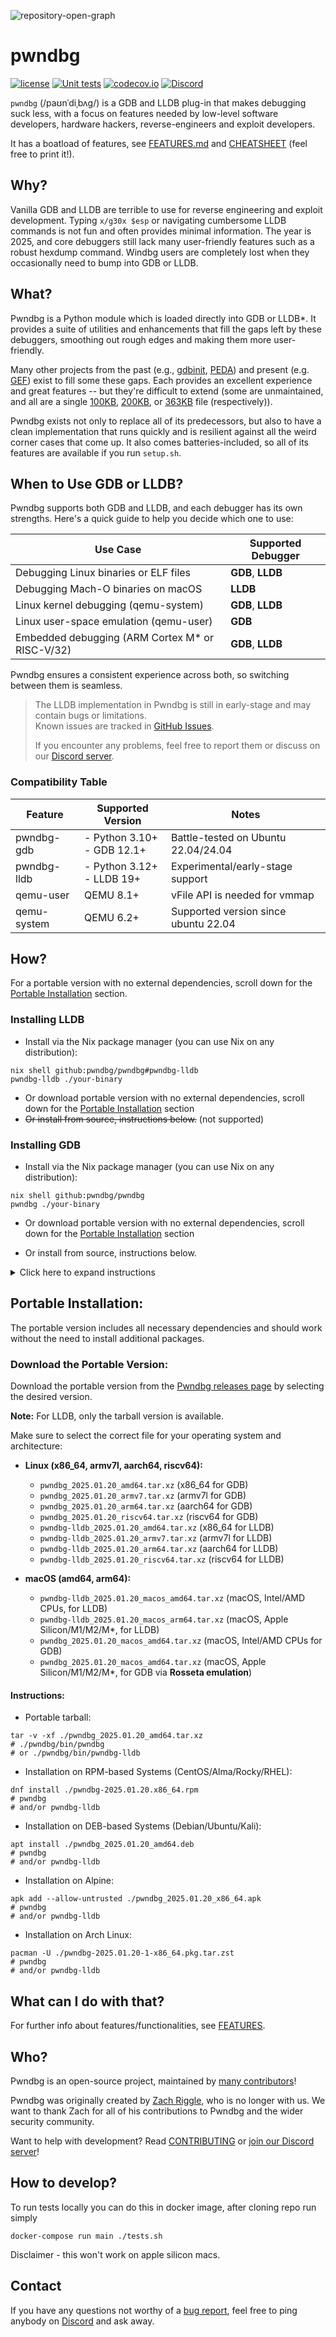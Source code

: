![repository-open-graph](https://github.com/pwndbg/pwndbg/assets/150354584/77b2e438-898f-416f-a989-4bef30759627)
# pwndbg

[![license](https://img.shields.io/github/license/mashape/apistatus.svg?maxAge=2592000)](https://choosealicense.com/licenses/mit/)
[![Unit tests](https://github.com/pwndbg/pwndbg/actions/workflows/tests.yml/badge.svg?branch=dev&event=push)](https://github.com/pwndbg/pwndbg/actions/workflows/tests.yml)
[![codecov.io](https://codecov.io/github/pwndbg/pwndbg/branch/dev/badge.svg?token=i1cBPFVCav)](https://app.codecov.io/github/pwndbg/pwndbg/tree/dev)
[![Discord](https://img.shields.io/discord/843809097920413717?label=Discord&style=plastic)](https://discord.gg/x47DssnGwm)

`pwndbg` (/paʊnˈdiˌbʌɡ/) is a GDB and LLDB plug-in that makes debugging suck less, 
with a focus on features needed by low-level software developers, hardware hackers, 
reverse-engineers and exploit developers.

It has a boatload of features, see [FEATURES.md](FEATURES.md) and [CHEATSHEET][CHEATSHEET] 
(feel free to print it!).

[CHEATSHEET]: https://drive.google.com/file/d/16t9MV8KTFXK7oX_CzXhmDdaVnjT8IYM4/view?usp=drive_link

## Why?

Vanilla GDB and LLDB are terrible to use for reverse engineering and exploit development. 
Typing `x/g30x $esp` or navigating cumbersome LLDB commands is not fun and often provides 
minimal information. The year is 2025, and core debuggers still lack many user-friendly 
features such as a robust hexdump command. Windbg users are completely lost when they 
occasionally need to bump into GDB or LLDB.

## What?

Pwndbg is a Python module which is loaded directly into GDB or LLDB*. It provides a suite 
of utilities and enhancements that fill the gaps left by these debuggers, smoothing out 
rough edges and making them more user-friendly.

Many other projects from the past (e.g., [gdbinit][gdbinit], [PEDA][PEDA]) and present 
(e.g. [GEF][GEF]) exist to fill some these gaps. Each provides an excellent experience 
and great features -- but they're difficult to extend (some are unmaintained, and all 
are a single [100KB][gdbinit2], [200KB][peda.py], or [363KB][gef.py] file (respectively)).

Pwndbg exists not only to replace all of its predecessors, but also to have a clean 
implementation that runs quickly and is resilient against all the weird corner cases 
that come up.  It also comes batteries-included, so all of its features are available 
if you run `setup.sh`.

[gdbinit]: https://github.com/gdbinit/Gdbinit
[gdbinit2]: https://github.com/gdbinit/Gdbinit/blob/master/gdbinit

[PEDA]: https://github.com/longld/peda
[peda.py]: https://github.com/longld/peda/blob/master/peda.py

[GEF]: https://github.com/hugsy/gef
[gef.py]: https://github.com/hugsy/gef/blob/master/gef.py

## When to Use GDB or LLDB?

Pwndbg supports both GDB and LLDB, and each debugger has its own strengths. 
Here's a quick guide to help you decide which one to use:

| Use Case                                        | Supported Debugger   |
|-------------------------------------------------|----------------------|
| Debugging Linux binaries or ELF files           | **GDB**, **LLDB**    |
| Debugging Mach-O binaries on macOS              | **LLDB**             |
| Linux kernel debugging (qemu-system)            | **GDB**, **LLDB**    |
| Linux user-space emulation (qemu-user)          | **GDB**              |
| Embedded debugging (ARM Cortex M* or RISC-V/32) | **GDB**, **LLDB**    |

Pwndbg ensures a consistent experience across both, so switching between them is seamless.
> The LLDB implementation in Pwndbg is still in early-stage and may contain bugs or limitations.<br/>
> Known issues are tracked in [GitHub Issues][lldb_tracker]. 
> 
> If you encounter any problems, feel free to report them or discuss on our [Discord server][discord].

[lldb_tracker]: https://github.com/pwndbg/pwndbg/issues?q=is%3Aissue%20state%3Aopen%20label%3A%22LLDB%20Port%22

### Compatibility Table
| Feature     | Supported Version               | Notes                                |
|-------------|---------------------------------|--------------------------------------|
| pwndbg-gdb  | - Python 3.10+ <br/>- GDB 12.1+ | Battle-tested on Ubuntu 22.04/24.04  |
| pwndbg-lldb | - Python 3.12+ <br/>- LLDB 19+  | Experimental/early-stage support     |
| qemu-user   | QEMU 8.1+                       | vFile API is needed for vmmap        |
| qemu-system | QEMU 6.2+                       | Supported version since ubuntu 22.04 |

## How?

For a portable version with no external dependencies, scroll down for the [Portable Installation](#portable-installation) section.

### Installing LLDB

* Install via the Nix package manager (you can use Nix on any distribution):
```shell
nix shell github:pwndbg/pwndbg#pwndbg-lldb
pwndbg-lldb ./your-binary
```
* Or download portable version with no external dependencies, scroll down for the [Portable Installation](#portable-installation) section
* ~~Or install from source, instructions below.~~ (not supported)

### Installing GDB

* Install via the Nix package manager (you can use Nix on any distribution):
```shell
nix shell github:pwndbg/pwndbg
pwndbg ./your-binary
```
* Or download portable version with no external dependencies, scroll down for the [Portable Installation](#portable-installation) section

* Or install from source, instructions below.
<details>
  <summary>Click here to expand instructions</summary>

Installation from source is straightforward:
```shell
git clone https://github.com/pwndbg/pwndbg
cd pwndbg
./setup.sh
```

Pwndbg is supported on Ubuntu 22.04, and 24.04 with GDB 12.1 and later. We do not test 
on any older versions of Ubuntu, so `pwndbg` may not work on these versions.
- For Ubuntu 20.04 use the [2024.08.29 release](https://github.com/pwndbg/pwndbg/releases/tag/2024.08.29)
- For Ubuntu 18.04 use the [2023.07.17: ubuntu18.04-final release](https://github.com/pwndbg/pwndbg/releases/tag/2023.07.17)

We may accept pull requests fixing issues in older versions on a case by case basis, 
please discuss this with us on [Discord][discord] first. You can also always checkout 
an older version of `pwndbg` from around the time the Ubuntu version you're interested
in was still supported by Canonical, or you can attempt to build a newer version of GDB from source.

Other Linux distributions are also supported via `setup.sh`, including:

* Debian-based OSes (via apt-get)
* Fedora and Red Hat (via dnf)
* Clear (via swiped)
* OpenSUSE LEAP (via zypper)
* Arch and Manjaro (via community AUR packages)
* Void (via xbps)
* Gentoo (via emerge)

If you use any Linux distribution other than Ubuntu, we recommend using the [latest available GDB](https://www.gnu.org/software/gdb/download/) built from source. You can build it as:
```
cd <gdb-sources-dir>
mkdir build && cd build
sudo apt install libgmp-dev libmpfr-dev libreadline-dev texinfo  # required by build
../configure --disable-nls --disable-werror --with-system-readline --with-python=`which python3` --with-system-gdbinit=/etc/gdb/gdbinit --enable-targets=all
make -j7
```
</details>

## Portable Installation:

The portable version includes all necessary dependencies and should work without the need to install additional packages.

### Download the Portable Version:

Download the portable version from the [Pwndbg releases page](https://github.com/pwndbg/pwndbg/releases) by selecting the desired version.

**Note:** For LLDB, only the tarball version is available.

Make sure to select the correct file for your operating system and architecture:
- **Linux (x86_64, armv7l, aarch64, riscv64):**
  - `pwndbg_2025.01.20_amd64.tar.xz` (x86_64 for GDB)
  - `pwndbg_2025.01.20_armv7.tar.xz` (armv7l for GDB)
  - `pwndbg_2025.01.20_arm64.tar.xz` (aarch64 for GDB)
  - `pwndbg_2025.01.20_riscv64.tar.xz` (riscv64 for GDB)
  - `pwndbg-lldb_2025.01.20_amd64.tar.xz` (x86_64 for LLDB)
  - `pwndbg-lldb_2025.01.20_armv7.tar.xz` (armv7l for LLDB)
  - `pwndbg-lldb_2025.01.20_arm64.tar.xz` (aarch64 for LLDB)
  - `pwndbg-lldb_2025.01.20_riscv64.tar.xz` (riscv64 for LLDB)

- **macOS (amd64, arm64):**
  - `pwndbg-lldb_2025.01.20_macos_amd64.tar.xz` (macOS, Intel/AMD CPUs, for LLDB)
  - `pwndbg-lldb_2025.01.20_macos_arm64.tar.xz` (macOS, Apple Silicon/M1/M2/M*, for LLDB)
  - `pwndbg_2025.01.20_macos_amd64.tar.xz` (macOS, Intel/AMD CPUs for GDB)
  - `pwndbg_2025.01.20_macos_amd64.tar.xz` (macOS, Apple Silicon/M1/M2/M*, for GDB via **Rosseta emulation**)


#### Instructions:
- Portable tarball:
```shell
tar -v -xf ./pwndbg_2025.01.20_amd64.tar.xz
# ./pwndbg/bin/pwndbg
# or ./pwndbg/bin/pwndbg-lldb
```
- Installation on RPM-based Systems (CentOS/Alma/Rocky/RHEL):
```shell
dnf install ./pwndbg-2025.01.20.x86_64.rpm
# pwndbg
# and/or pwndbg-lldb
```

- Installation on DEB-based Systems (Debian/Ubuntu/Kali):
```shell
apt install ./pwndbg_2025.01.20_amd64.deb
# pwndbg
# and/or pwndbg-lldb
```

- Installation on Alpine:
```shell
apk add --allow-untrusted ./pwndbg_2025.01.20_x86_64.apk
# pwndbg
# and/or pwndbg-lldb
```

- Installation on Arch Linux:
```shell
pacman -U ./pwndbg-2025.01.20-1-x86_64.pkg.tar.zst
# pwndbg
# and/or pwndbg-lldb
```

## What can I do with that?

For further info about features/functionalities, see [FEATURES](FEATURES.md).

## Who?

Pwndbg is an open-source project, maintained by [many contributors](https://github.com/pwndbg/pwndbg/graphs/contributors)!

Pwndbg was originally created by [Zach Riggle](https://github.com/zachriggle), who is no longer with us. We want to thank Zach for all of his contributions to Pwndbg and the wider security community.

Want to help with development? Read [CONTRIBUTING](.github/CONTRIBUTING.md) or [join our Discord server][discord]!

## How to develop?
To run tests locally you can do this in docker image, after cloning repo run simply
```shell
docker-compose run main ./tests.sh
```
Disclaimer - this won't work on apple silicon macs.

## Contact
If you have any questions not worthy of a [bug report](https://github.com/pwndbg/pwndbg/issues), feel free to ping
anybody on [Discord][discord] and ask away.

[discord]: https://discord.gg/x47DssnGwm

